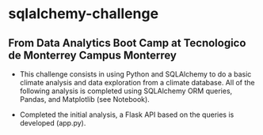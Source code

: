 # sqlalchemy-challenge

## From Data Analytics Boot Camp at Tecnologico de Monterrey Campus Monterrey

* This challenge consists in using Python and SQLAlchemy to do a basic climate analysis and data exploration from a climate database. All of the following analysis is completed using SQLAlchemy ORM queries, Pandas, and Matplotlib (see Notebook).

* Completed the initial analysis, a Flask API based on the queries is developed (app.py). 
